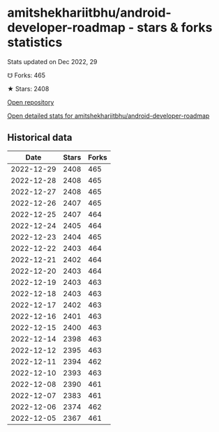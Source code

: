 # amitshekhariitbhu/android-developer-roadmap - stars & forks statistics

Stats updated on Dec 2022, 29

☋ Forks: 465

★ Stars: 2408

[Open repository](https://github.com/amitshekhariitbhu/android-developer-roadmap)

[Open detailed stats for amitshekhariitbhu/android-developer-roadmap](https://reviewgithub.com/rep/amitshekhariitbhu/android-developer-roadmap)

## Historical data
| Date | Stars | Forks |
|------|-------|-------|
| 2022-12-29 | 2408 | 465 | 
| 2022-12-28 | 2408 | 465 | 
| 2022-12-27 | 2408 | 465 | 
| 2022-12-26 | 2407 | 465 | 
| 2022-12-25 | 2407 | 464 | 
| 2022-12-24 | 2405 | 464 | 
| 2022-12-23 | 2404 | 465 | 
| 2022-12-22 | 2403 | 464 | 
| 2022-12-21 | 2402 | 464 | 
| 2022-12-20 | 2403 | 464 | 
| 2022-12-19 | 2403 | 463 | 
| 2022-12-18 | 2403 | 463 | 
| 2022-12-17 | 2402 | 463 | 
| 2022-12-16 | 2401 | 463 | 
| 2022-12-15 | 2400 | 463 | 
| 2022-12-14 | 2398 | 463 | 
| 2022-12-12 | 2395 | 463 | 
| 2022-12-11 | 2394 | 462 | 
| 2022-12-10 | 2393 | 463 | 
| 2022-12-08 | 2390 | 461 | 
| 2022-12-07 | 2383 | 461 | 
| 2022-12-06 | 2374 | 462 | 
| 2022-12-05 | 2367 | 461 | 

